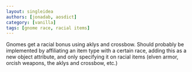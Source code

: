 ```yaml
---
layout: singleidea
authors: [jonadab, aosdict]
category: [vanilla]
tags: [gnome race, racial items]
---
```

Gnomes get a racial bonus using aklys and crossbow. Should probably be implemented by affiliating an item type with a certain race, adding this as a new object attribute, and only specifying it on racial items (elven armor, orcish weapons, the aklys and crossbow, etc.)
